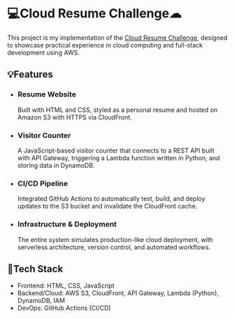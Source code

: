 # 💻Cloud Resume Challenge☁

This project is my implementation of the [Cloud Resume Challenge](https://cloudresumechallenge.dev/), designed to showcase practical experience in cloud computing and full-stack development using AWS.
## 💡Features

- ### Resume Website
	Built with HTML and CSS, styled as a personal resume and hosted on Amazon S3 with HTTPS via CloudFront.

- ### Visitor Counter
	A JavaScript-based visitor counter that connects to a REST API built with API Gateway, triggering a Lambda function written in Python, and storing data in DynamoDB.

- ### CI/CD Pipeline
	Integrated GitHub Actions to automatically test, build, and deploy updates to the S3 bucket and invalidate the CloudFront cache.

- ### Infrastructure & Deployment
	The entire system simulates production-like cloud deployment, with serverless architecture, version control, and automated workflows.

## 🔧Tech Stack
- Frontend: HTML, CSS, JavaScript
- Backend/Cloud: AWS S3, CloudFront, API Gateway, Lambda (Python), DynamoDB, IAM
- DevOps: GitHub Actions (CI/CD)
